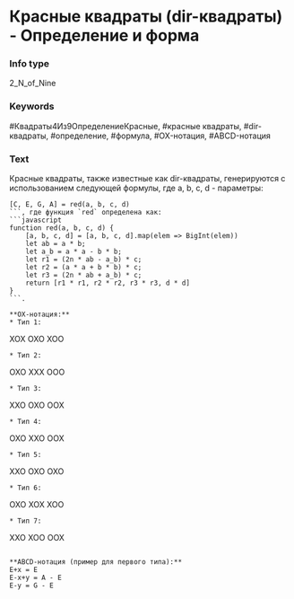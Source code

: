 # Красные квадраты (dir-квадраты) - Определение и форма
### Info type
2_N_of_Nine
### Keywords
#Квадраты4Из9ОпределениеКрасные, #красные квадраты, #dir-квадраты, #определение, #формула, #OX-нотация, #ABCD-нотация
### Text
Красные квадраты, также известные как dir-квадраты, генерируются с использованием следующей формулы, где a, b, c, d - параметры:
```
[C, E, G, A] = red(a, b, c, d)
```, где функция `red` определена как:
```javascript
function red(a, b, c, d) {
    [a, b, c, d] = [a, b, c, d].map(elem => BigInt(elem))
    let ab = a * b;
    let a_b = a * a - b * b;
    let r1 = (2n * ab - a_b) * c;
    let r2 = (a * a + b * b) * c;
    let r3 = (2n * ab + a_b) * c;
    return [r1 * r1, r2 * r2, r3 * r3, d * d]
}
```.

**OX-нотация:**
* Тип 1:
```
XOX
OXO
XOO
```
* Тип 2:
```
OXO
XXX
OOO
```
* Тип 3:
```
XXO
OXO
OOX
```
* Тип 4:
```
OXO
XXO
OOX
```
* Тип 5:
```
XXO
OXO
OXO
```
* Тип 6:
```
OXO
XOX
XOO
```
* Тип 7:
```
XXO
XOO
OOX
```

**ABCD-нотация (пример для первого типа):**
E+x = E
E-x+y = A - E
E-y = G - E